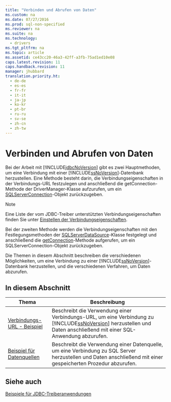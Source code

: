 ```yaml
---
title: "Verbinden und Abrufen von Daten"
ms.custom: na
ms.date: 07/27/2016
ms.prod: sql-non-specified
ms.reviewer: na
ms.suite: na
ms.technology: 
  - drivers
ms.tgt_pltfrm: na
ms.topic: article
ms.assetid: ce43cc20-46a3-42ff-a3fb-75ad1ed10e08
caps.latest.revision: 11
caps.handback.revision: 11
manager: jhubbard
translation.priority.ht: 
  - de-de
  - es-es
  - fr-fr
  - it-it
  - ja-jp
  - ko-kr
  - pt-br
  - ru-ru
  - sv-se
  - zh-cn
  - zh-tw
---
```

# Verbinden und Abrufen von Daten
  Bei der Arbeit mit [!INCLUDE[jdbcNoVersion](../content/includes/jdbcNoVersion_md.md)] gibt es zwei Hauptmethoden, um eine Verbindung mit einer [!INCLUDE[ssNoVersion](../content/includes/ssNoVersion_md.md)]\-Datenbank herzustellen. Eine Methode besteht darin, die Verbindungseigenschaften in der Verbindungs\-URL festzulegen und anschließend die getConnection\-Methode der DriverManager\-Klasse aufzurufen, um ein [SQLServerConnection](../content/SQLServerConnection-Class.md)\-Objekt zurückzugeben.  
  
> [!NOTE]  
>  Eine Liste der vom JDBC\-Treiber unterstützten Verbindungseigenschaften finden Sie unter [Einstellen der Verbindungseigenschaften](../content/Setting-the-Connection-Properties.md).  
  
 Bei der zweiten Methode werden die Verbindungseigenschaften mit den Festlegungsmethoden der [SQLServerDataSource](../content/SQLServerDataSource-Class.md)\-Klasse festgelegt und anschließend die [getConnection](../content/getConnection-Method--SQLServerDataSource-.md)\-Methode aufgerufen, um ein SQLServerConnection\-Objekt zurückzugeben.  
  
 Die Themen in diesem Abschnitt beschreiben die verschiedenen Möglichkeiten, um eine Verbindung zu einer [!INCLUDE[ssNoVersion](../content/includes/ssNoVersion_md.md)]\-Datenbank herzustellen, und die verschiedenen Verfahren, um Daten abzurufen.  
  
## In diesem Abschnitt  
  
|Thema|Beschreibung|  
|-----------|------------------|  
|[Verbindungs-URL - Beispiel](../content/Connection-URL-Sample.md)|Beschreibt die Verwendung einer Verbindungs\-URL, um eine Verbindung zu [!INCLUDE[ssNoVersion](../content/includes/ssNoVersion_md.md)] herzustellen und Daten anschließend mit einer SQL\-Anwendung abzurufen.|  
|[Beispiel für Datenquellen](../content/Data-Source-Sample.md)|Beschreibt die Verwendung einer Datenquelle, um eine Verbindung zu SQL Server herzustellen und Daten anschließend mit einer gespeicherten Prozedur abzurufen.|  
  
## Siehe auch  
 [Beispiele für JDBC-Treiberanwendungen](../content/Sample-JDBC-Driver-Applications.md)  
  
  